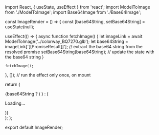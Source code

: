 import React, { useState, useEffect } from 'react';
import ModelToImage from './ModelToImage';
import Base64Image from './Base64Image';

const ImageRender = () => {
  const [base64String, setBase64String] = useState(null);

  useEffect(() => {
    async function fetchImage() {
      let imageLink = await ModelToImage('../colorway_BQ7270.glb');
      let base64String = imageLink['[[PromiseResult]]']; // extract the base64 string from the resolved promise
      setBase64String(base64String); // update the state with the base64 string
    }

    fetchImage();
  }, []); // run the effect only once, on mount

  return (
    <div>
      {base64String ? (
        <Base64Image b64String={base64String} />
      ) : (
        <p>Loading...</p>
      )}
    </div>
  );
};

export default ImageRender;
